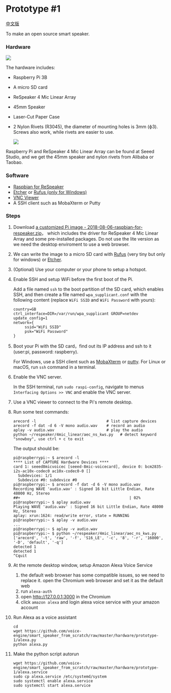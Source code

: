 Prototype #1
============

[中文版](zh.md)

To make an open source smart speaker.

### Hardware

![](/img/prototype1.png)

The hardware includes:

+ Raspberry Pi 3B
+ A micro SD card
+ ReSpeaker 4 Mic Linear Array
+ 45mm Speaker
+ Laser-Cut Paper Case
+ 2 Nylon Rivets (R3045), the diameter of mounting holes is 3mm (ф3). Screws also work, while rivets are easier to use.

  ![](/img/nylon_rivet.png)


Raspberry Pi and ReSpeaker 4 Mic Linear Array can be found at Seeed Studio, and we get the 45mm speaker and nylon rivets from Alibaba or Taobao.

### Software
+ [Raspbian for ReSpeaker](https://v2.fangcloud.com/share/7395fd138a1cab496fd4792fe5?folder_id=188000207913&lang=en)
+ [Etcher](https://www.balena.io/etcher/) or [Rufus (only for Windows)](https://rufus.akeo.ie/)
+ [VNC Viewer](https://www.realvnc.com/en/connect/download/viewer/chrome/)
+ A SSH client such as MobaXterm or Putty


### Steps
1. Download [a customized Pi image - 2018-08-06-raspbian-for-respeaker.zip](https://v2.fangcloud.com/share/7395fd138a1cab496fd4792fe5?folder_id=188000207913&lang=en)，
   which includes the driver for ReSpeaker 4 Mic Linear Array and some pre-installed packages. Do not use the lite version as we need the desktop enviroment to use a web browser.

2. We can write the image to a micro SD card with [Rufus](https://rufus.akeo.ie/) (very tiny but only for windows) or [Etcher](https://www.balena.io/etcher/).

3. (Optional) Use your computer or your phone to setup a hotspot.

4. Enable SSH and setup WiFi before the first boot of the Pi.

   Add a file named `ssh` to the boot partition of the SD card, which enables SSH, and then create a file named `wpa_supplicant.conf` with the following content (replace `WiFi SSID` and `WiFi Password` with yours):
   
   ```
   country=GB
   ctrl_interface=DIR=/var/run/wpa_supplicant GROUP=netdev
   update_config=1
   network={
	    ssid="WiFi SSID"
	    psk="WiFi Password"
   }
   ```
   
5. Boot your Pi with the SD card，find out its IP address and ssh to it (user:pi, password: raspberry).

   For Windows, use a SSH client such as [MobaXterm](https://mobaxterm.mobatek.net/) or [putty](https://www.chiark.greenend.org.uk/~sgtatham/putty/latest.html). For Linux or macOS, run `ssh` command in a terminal.


6. Enable the VNC server.

   In the SSH terminal, run `sudo raspi-config`, navigate to menus `Interfacing Options >> VNC` and enable the VNC server.

   
7. Use a VNC viewer to connect to the Pi's remote desktop.

8. Run some test commands:

   ```
   arecord -l                               # list capture devices
   arecord -f dat -d 6 -V mono audio.wav    # record an audio
   aplay -v audio.wav                       # play the audio
   python ~/respeaker/4mic_linear/aec_ns_kws.py   # detect keyword "snowboy", use ctrl + c to exit
   ```

   The output should be:

   ```
   pi@raspberrypi:~ $ arecord -l
   **** List of CAPTURE Hardware Devices ****
   card 1: seeed8micvoicec [seeed-8mic-voicecard], device 0: bcm2835-i2s-ac10x-codec0 ac10x-codec0-0 []
     Subdevices: 1/1
     Subdevice #0: subdevice #0
   pi@raspberrypi:~ $ arecord -f dat -d 6 -V mono audio.wav
   Recording WAVE 'audio.wav' : Signed 16 bit Little Endian, Rate 48000 Hz, Stereo
   ##+                                                | 02%
   pi@raspberrypi:~ $ aplay audio.wav
   Playing WAVE 'audio.wav' : Signed 16 bit Little Endian, Rate 48000 Hz, Stereo
   aplay: xrun:1624: read/write error, state = RUNNING
   pi@raspberrypi:~ $ aplay -v audio.wav
   ...
   pi@raspberrypi:~ $ aplay -v audio.wav
   pi@raspberrypi:~ $ python ~/respeaker/4mic_linear/aec_ns_kws.py
   ['arecord', '-t', 'raw', '-f', 'S16_LE', '-c', '8', '-r', '16000', '-D', 'default', '-q']
   detected 1
   detected 1
   ^Cquit
   ```

9. At the remote desktop window, setup Amazon Alexa Voice Service
   
   
   1. the default web browser has some compatible issues, so we need to replace it. open the Chromium web browser and set it as the default web
   2. run `alexa-auth`
   3. open http://127.0.0.1:3000 in the Chromium
   4. click `amazon alexa` and login alexa voice service with your amazon account

10. Run Alexa as a voice assistant

    ```
    cd
    wget https://github.com/voice-engine/smart_speaker_from_scratch/raw/master/hardware/prototype-1/alexa.py
    python alexa.py
    ```

11. Make the python script autorun

    ```
    wget https://github.com/voice-engine/smart_speaker_from_scratch/raw/master/hardware/prototype-1/alexa.service
    sudo cp alexa.service /etc/systemd/system
    sudo systemctl enable alexa.service
    sudo systemctl start alexa.service
    ```
 